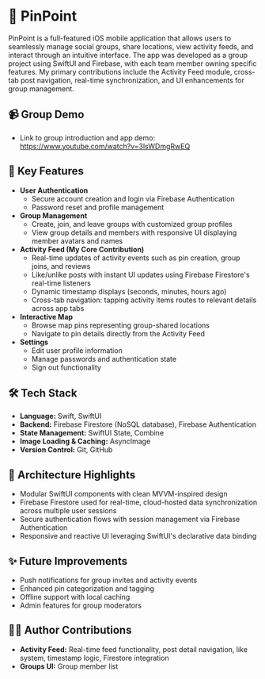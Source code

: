 # 📍 PinPoint

PinPoint is a full-featured iOS mobile application that allows users to seamlessly manage social groups, share locations, view activity feeds, and interact through an intuitive interface. The app was developed as a group project using SwiftUI and Firebase, with each team member owning specific features. My primary contributions include the Activity Feed module, cross-tab post navigation, real-time synchronization, and UI enhancements for group management.

## 📹 Group Demo
- Link to group introduction and app demo: https://www.youtube.com/watch?v=3lsWDmgRwEQ

## 🔑 Key Features

- **User Authentication**
  - Secure account creation and login via Firebase Authentication
  - Password reset and profile management
- **Group Management**
  - Create, join, and leave groups with customized group profiles
  - View group details and members with responsive UI displaying member avatars and names
- **Activity Feed (My Core Contribution)**
  - Real-time updates of activity events such as pin creation, group joins, and reviews
  - Like/unlike posts with instant UI updates using Firebase Firestore's real-time listeners
  - Dynamic timestamp displays (seconds, minutes, hours ago)
  - Cross-tab navigation: tapping activity items routes to relevant details across app tabs
- **Interactive Map**
  - Browse map pins representing group-shared locations
  - Navigate to pin details directly from the Activity Feed
- **Settings**
  - Edit user profile information
  - Manage passwords and authentication state
  - Sign out functionality

## 🛠 Tech Stack

- **Language:** Swift, SwiftUI
- **Backend:** Firebase Firestore (NoSQL database), Firebase Authentication
- **State Management:** SwiftUI State, Combine
- **Image Loading & Caching:** AsyncImage
- **Version Control:** Git, GitHub

## 📂 Architecture Highlights

- Modular SwiftUI components with clean MVVM-inspired design
- Firebase Firestore used for real-time, cloud-hosted data synchronization across multiple user sessions
- Secure authentication flows with session management via Firebase Authentication
- Responsive and reactive UI leveraging SwiftUI's declarative data binding

## ✨ Future Improvements

- Push notifications for group invites and activity events
- Enhanced pin categorization and tagging
- Offline support with local caching
- Admin features for group moderators

## 👨‍💻 Author Contributions

- **Activity Feed:** Real-time feed functionality, post detail navigation, like system, timestamp logic, Firestore integration
- **Groups UI:** Group member list
